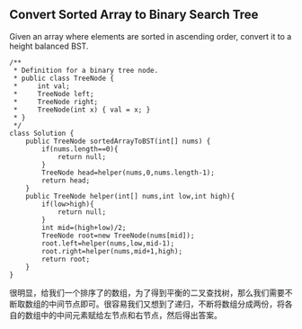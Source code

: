 ## Convert Sorted Array to Binary Search Tree

Given an array where elements are sorted in ascending order, convert it to a height balanced BST.

~~~
/**
 * Definition for a binary tree node.
 * public class TreeNode {
 *     int val;
 *     TreeNode left;
 *     TreeNode right;
 *     TreeNode(int x) { val = x; }
 * }
 */
class Solution {
    public TreeNode sortedArrayToBST(int[] nums) {
        if(nums.length==0){
            return null;
        }
        TreeNode head=helper(nums,0,nums.length-1);
        return head;
    }
    public TreeNode helper(int[] nums,int low,int high){
        if(low>high){
            return null;
        }
        int mid=(high+low)/2;
        TreeNode root=new TreeNode(nums[mid]);
        root.left=helper(nums,low,mid-1);
        root.right=helper(nums,mid+1,high);
        return root;
    }
}
~~~

很明显，给我们一个排序了的数组，为了得到平衡的二叉查找树，那么我们需要不断取数组的中间节点即可。很容易我们又想到了递归，不断将数组分成两份，将各自的数组中的中间元素赋给左节点和右节点，然后得出答案。